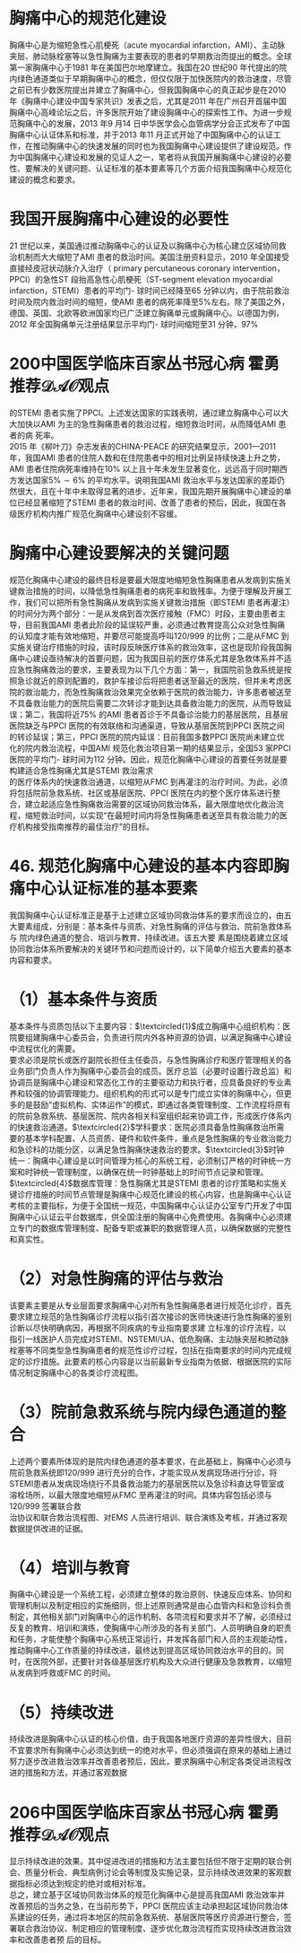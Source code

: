 # 胸痛中心的规范化建设  
胸痛中心是为缩短急性心肌梗死（acute myocardial infarction，AMI）、主动脉夹层、肺动脉栓塞等以急性胸痛为主要表现的患者的早期救治而提出的概念。全球第一家胸痛中心于1981 年在美国巴尔地摩建立。我国在20 世纪90 年代提出的院内绿色通道类似于早期胸痛中心的概念，但仅仅限于加快医院内的救治速度，尽管之前已有少数医院提出并建立了胸痛中心，但我国胸痛中心的真正起步是在2010 年《胸痛中心建设中国专家共识》发表之后，尤其是2011 年在广州召开首届中国胸痛中心高峰论坛之后，许多医院开始了建设胸痛中心的探索性工作。为进一步规范胸痛中心的发展，2013 年9 月14 日中华医学会心血管病学分会正式发布了中国胸痛中心认证体系和标准，并于2013 年11 月正式开始了中国胸痛中心的认证工作，在推动胸痛中心的快速发展的同时也为我国胸痛中心建设提供了建设规范。作为中国胸痛中心建设和发展的见证人之一，笔者将从我国开展胸痛中心建设的必要性、要解决的关键问题、认证标准的基本要素等几个方面介绍我国胸痛中心规范化建设的概念和要求。  
#  我国开展胸痛中心建设的必要性  
21 世纪以来，美国通过推动胸痛中心的认证及以胸痛中心为核心建立区域协同救治机制而大大缩短了AMI 患者的救治时间。美国注册资料显示，2010 年全国接受直接经皮冠状动脉介入治疗（ primary percutaneous coronary  intervention，PPCI）的急性ST 段抬高急性心肌梗死（ST-segment elevation myocardial infarction，STEMI）患者的平均门- 球时间已经降至65 分钟以内，由于院前救治时间及院内救治时间的缩短，使AMI 患者的病死率降至$5\%$左右。除了美国之外，德国、英国、北欧等欧洲国家均已广泛建立胸痛单元或胸痛中心。以德国为例，2012 年全国胸痛单元注册结果显示平均门- 球时间缩短至31 分钟，$97\%$  
# 200中国医学临床百家丛书冠心病  霍勇 推荐$\mathcal{D A O}$观点  
的STEMI 患者实施了PPCI。上述发达国家的实践表明，通过建立胸痛中心可以大大加快以AMI 为主的急性胸痛患者的救治过程，缩短救治时间，从而降低AMI 患者的病 死率。  
2015 年《柳叶刀》杂志发表的CHINA-PEACE 的研究结果显示，2001—2011 年，我国AMI 患者的住院人数和在住院患者中的相对比例呈持续快速上升之势，AMI 患者住院病死率维持在$10\%$ 以上且十年未发生显著变化，远远高于同时期西方发达国家$5\%\sim6\%$ 的平均水平。说明我国AMI 救治水平与发达国家的差距仍然很大，且在十年中未取得显著的进步。近年来，我国先期开展胸痛中心建设的单位已经显著缩短了STEMI 患者的救治时间、改善了患者的预后，因此，我国在各级医疗机构内推广规范化胸痛中心建设刻不容缓。  
#  胸痛中心建设要解决的关键问题  
规范化胸痛中心建设的最终目标是要最大限度地缩短急性胸痛患者从发病到实施关键救治措施的时间，以降低急性胸痛患者的病死率和致残率。为便于理解及开展工作，我们可以把所有急性胸痛从发病到实施关键救治措施（即STEMI 患者再灌注）的时间分为两个部分：一是从发病到首次医疗接触（FMC）时段，主要由患者主导，目前我国AMI 患者此阶段的延误较严重，必须通过教育提高公众对急性胸痛的认知度才能有效地缩短，并要尽可能提高呼叫120/999 的比例；二是从FMC 到实施关键治疗措施的时段，该时段反映医疗体系的救治效率，这也是现阶段我国胸痛中心建设亟待解决的首要问题，因为我国目前的医疗体系尤其是急救体系并不适应急性胸痛救治的要求，主要表现为以下几个方面：第一，我国院前急救系统是按照急诊就近的原则配置的，救护车接诊后将把患者送至最近的医院，但并未考虑医院的救治能力，而急性胸痛救治效果完全依赖于医院的救治能力，许多患者被送至不具备救治能力的医院后需要二次转诊才能到达具备救治能力的医院，从而导致延误；第二，我国将近$75\%$ 的AMI 患者首诊于不具备诊治能力的基层医院，且基层医院缺乏与PPCI 医院的有效联络和沟通渠道，导致从基层医院到PPCI 医院之间的转诊延误；第三，PPCI 医院的院内延误：目前我国多数PPCI 医院尚未建立优化的院内救治流程，中国AMI 规范化救治项目第一期的结果显示，全国53 家PPCI 医院的平均门- 球时间为112 分钟。因此，规范化胸痛中心建设的首要任务就是要构建适合急性胸痛尤其是STEMI 救治需求  
的医疗体系内的快速救治通道，以缩短从FMC 到再灌注的治疗时间。为此，必须将包括院前急救系统、社区或基层医院、PPCI 医院在内的整个医疗体系进行整合，建立起适应急性胸痛救治需要的区域协同救治体系，最大限度地优化救治流程，缩短救治时间，以实现“在最短时间内将急性胸痛患者送至具有救治能力的医疗机构接受指南推荐的最佳治疗”的目标。  
# 46. 规范化胸痛中心建设的基本内容即胸痛中心认证标准的基本要素  
我国胸痛中心认证标准正是基于上述建立区域协同救治体系的要求而设立的，由五大要素组成，分别是：基本条件与资质、对急性胸痛的评估与救治、院前急救体系与 院内绿色通道的整合、培训与教育、持续改进。该五大要 素是围绕着建立区域协同救治体系所要解决的关键环节和问题而设计的，以下简单介绍五大要素的基本内容和要求。  
# （1）基本条件与资质  
基本条件与资质包括以下主要内容：$\textcircled{1}$成立胸痛中心组织机构：医院要组建胸痛中心委员会，负责进行院内外各种资源的协调，以满足胸痛中心建设中流程优化的需要。  
要求必须是院长或医疗副院长担任主任委员，与急性胸痛诊疗和医疗管理相关的各业务部门负责人作为胸痛中心委员会的成员。医疗总监（必要时设置行政总监）和协调员是胸痛中心建设和常态化工作的主要驱动力和执行者，应具备良好的专业素养和较强的协调管理能力。组织机构的形式可以是专门成立实体的胸痛中心，但更多的是鼓励“虚拟机构、实体运作”的模式，即通过各类管理制度、工作流程将原有的院前急救系统、基层医院、院内各相关科室组织起来协调工作，形成医疗体系内的快速救治通道。$\textcircled{2}$学科要求：医院必须具备急性胸痛救治所需要的基本学科配置、人员资质、硬件和软件条件，重点是急性胸痛的专业救治能力和急诊科的功能分区，以满足急性胸痛快速救治的要求。$\textcircled{3}$时钟统一：胸痛中心建设是以时间管理为核心的系统工程，必须制订严格的时钟统一方案和时钟统一管理制度，以确保在统一时钟基础上的时间节点记录和管理。$\textcircled{4}$数据库管理：急性胸痛尤其是STEMI 患者的诊疗策略和实施关键诊疗措施的时间节点管理是胸痛中心规范化建设的核心内容，也是胸痛中心认证考核的主要指标，为便于全国统一规范，中国胸痛中心认证办公室专门开发了中国胸痛中心认证云平台数据库，供全国注册的胸痛中心免费使用。各胸痛中心必须建立专门的数据库管理制度、配备专职或兼职的数据管理人员，以确保数据的完整性和真实性。  
# （2）对急性胸痛的评估与救治  
该要素主要是从专业层面要求胸痛中心对所有急性胸痛患者进行规范化诊疗，首先要求建立规范的急性胸痛诊疗流程以指引首次接诊的医师快速进行急性胸痛的鉴别诊断以尽快明确病因，再根据不同疾病的专业指南要求建 立标准的诊疗流程，以指引一线医护人员完成对STEMI、NSTEMI/UA、低危胸痛、主动脉夹层和肺动脉栓塞等不同类型急性胸痛患者的规范性诊疗过程，包括在指南要求的时间内完成规定的诊疗措施。此要素的核心内容是以当前最新专业指南为依据、根据医院的实际情况制定胸痛中心的各类诊疗流程图。  
# （3）院前急救系统与院内绿色通道的整合  
上述两个要素所体现的是院内绿色通道的基本要求，在此基础上，胸痛中心必须与院前急救系统即120/999 进行充分的合作，才能实现从发病现场进行分诊，将STEMI患者从发病现场绕行不具备救治能力的基层医院以及急诊科直达导管室或溶栓场所，以最大限度地缩短从FMC 至再灌注的时间。具体内容包括必须与120/999 签署联合救  
治协议和联合救治流程图、对EMS 人员进行培训、联合演练及考核，并通过客观数据提供改进的证据。  
# （4）培训与教育  
胸痛中心建设是一个系统工程，必须建立整体的救治原则、快速反应体系、协同和管理机制以及制定相应的实施细则，但上述原则通常是由心血管内科和急诊科负责制定，其他相关部门对胸痛中心的运作机制、各项流程和要求并不了解，必须经过反复的教育、培训和演练，使胸痛中心所涉及的各有关部门、人员明确自身的职责和任务，才能使整个胸痛中心系统正常运行，并发挥各部门和人员的主观能动性，推动胸痛中心工作质量的持续改进，最终达到提高区域协同救治水平的目的。同时，在医院外部，还要针对各级基层医疗机构及大众进行健康及急救教育，以缩短从发病到呼救或FMC 的时间。  
# （5）持续改进  
持续改进是胸痛中心认证的核心价值，由于我国各地医疗资源的差异性很大，目前不宜要求所有胸痛中心必须达到统一的绝对水平，但必须强调在原来的基础上通过努力逐步改进救治效率并改善患者预后，因此，要求胸痛中心制定各类促进流程改进的措施和方法，并通过客观数据  
# 206中国医学临床百家丛书冠心病  霍勇 推荐$\mathcal{D A O}$观点  
显示持续改进的效果。其中促进改进的措施和方法主要包括但不限于定期的联合例会、质量分析会、典型病例讨论会等制度及实施记录，显示持续改进效果的客观数据指标必须达到规定的绝对或相对标准。  
总之，建立基于区域协同救治体系的规范化胸痛中心是提高我国AMI 救治效率并改善预后的当务之急，在当前形势下，PPCI 医院应该主动承担起区域协同救治体系建设的任务，通过将本地区的院前急救系统、基层医院等医疗资源进行整合，签署联合救治协议、制定相应的管理制度、逐步优化救治流程而实现持续改进救治效率和改善患者预 后的目标。  
